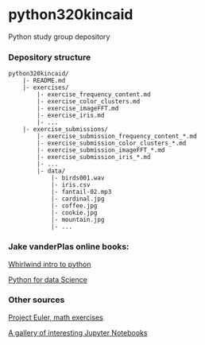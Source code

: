 # python320kincaid
Python study group depository

### Depository structure
    python320kincaid/
        |- README.md
        |- exercises/
            |- exercise_frequency_content.md
            |- exercise_color_clusters.md
            |- exercise_imageFFT.md
            |- exercise_iris.md
            |- ...
        |- exercise_submissions/
            |- exercise_submission_frequency_content_*.md
            |- exercise_submission_color_clusters_*.md
            |- exercise_submission_imageFFT_*.md
            |- exercise_submission_iris_*.md
            |- ...
            |- data/
                |- birds001.wav
                |- iris.csv
                |- fantail-02.mp3
                |- cardinal.jpg
                |- coffee.jpg
                |- cookie.jpg
                |- mountain.jpg
                |- ...

### Jake vanderPlas online books: 

[Whirlwind intro to python](https://github.com/jakevdp/WhirlwindTourOfPython)

[Python for data Science](https://jakevdp.github.io/PythonDataScienceHandbook/index.html)


### Other sources 

[Project Euler, math exercises](https://projecteuler.net/archives)

[A gallery of interesting Jupyter Notebooks](https://github.com/jupyter/jupyter/wiki/A-gallery-of-interesting-Jupyter-Notebooks)
